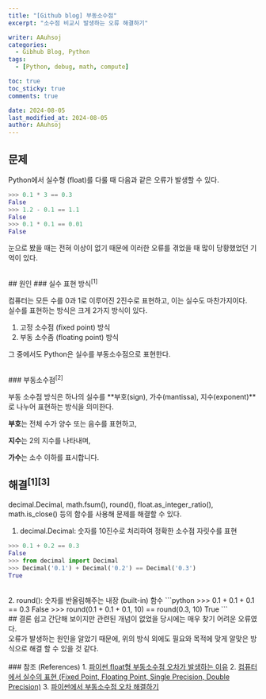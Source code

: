 ```yaml
---
title: "[Github blog] 부동소수점"
excerpt: "소수점 비교시 발생하는 오류 해결하기"

writer: AAuhsoj
categories:
  - Gibhub Blog, Python
tags:
  - [Python, debug, math, compute]

toc: true
toc_sticky: true
comments: true

date: 2024-08-05
last_modified_at: 2024-08-05
author: AAuhsoj
---
```


## 문제
Python에서 실수형 (float)를 다룰 때
다음과 같은 오류가 발생할 수 있다.

```python
>>> 0.1 * 3 == 0.3
False
>>> 1.2 - 0.1 == 1.1
False
>>> 0.1 * 0.1 == 0.01
False
```

눈으로 봤을 때는 전혀 이상이 없기 때문에
이러한 오류를 겪었을 때 많이 당황했었던 기억이 있다.

<br>
## 원인
### 실수 표현 방식<sup>[1]</sup>  

컴퓨터는 모든 수를 0과 1로 이루어진 2진수로 표현하고, 이는 실수도 마찬가지이다.  
실수를 표현하는 방식은 크게 2가지 방식이 있다.

1. 고정 소수점 (fixed point) 방식
2. 부동 소수좀 (floating point) 방식

그 중에서도 Python은 실수를 부동소수점으로 표현한다.

<br>
### 부동소수점<sup>[2]</sup>  

부동 소수점 방식은 하나의 실수를
**부호(sign), 가수(mantissa), 지수(exponent)**로 나누어 표현하는 방식을 의미한다.


**부호**는 전체 수가 양수 또는 음수를 표현하고,

**지수**는 2의 지수를 나타내며,

**가수**는 소수 이하를 표시합니다.


## 해결<sup>[1]</sup><sup>[3]</sup>

decimal.Decimal, math.fsum(), round(), float.as_integer_ratio(), math.is_close() 등의 함수를 사용해 문제를 해결할 수 있다.

1. decimal.Decimal: 숫자를 10진수로 처리하여 정확한 소수점 자릿수를 표현
```python
>>> 0.1 + 0.2 == 0.3
False
>>> from decimal import Decimal
>>> Decimal('0.1') + Decimal('0.2') == Decimal('0.3')
True
```
<br>
2. round(): 숫자를 반올림해주는 내장 (built-in) 함수
```python
>>> 0.1 + 0.1 + 0.1 == 0.3
False
>>> round(0.1 + 0.1 + 0.1, 10) == round(0.3, 10)
True
```
<br>
## 결론
쉽고 간단해 보이지만
관련된 개념이 없었을 당시에는 매우 찾기 어려운 오류였다.  
<br>
오류가 발생하는 원인을 알았기 때문에,
위의 방식 외에도 필요와 목적에 맞게 알맞은 방식으로 해결 할 수 있을 것 같다.

<br>
<br>
### 참조 (References)
1. <a href="https://velog.io/@hyunji015/%ED%8C%8C%EC%9D%B4%EC%8D%AC-float%ED%98%95-%EB%B6%80%EB%8F%99%EC%86%8C%EC%88%98%EC%A0%90-%EC%98%A4%EC%B0%A8%EA%B0%80-%EB%B0%9C%EC%83%9D%ED%95%98%EB%8A%94-%EC%9D%B4%EC%9C%A0" target="_blank">파이썬 float형 부동소수점 오차가 발생하는 이유</a>  
2. <a href="https://ahnjg.tistory.com/16" target="_blank">컴퓨터에서 실수의 표현 (Fixed Point, Floating Point, Single Precision, Double Precision)</a>  
3. <a href="https://www.winterjung.dev/floating-point-in-python/" target="_blank">파이썬에서 부동소수점 오차 해결하기</a>  


